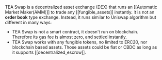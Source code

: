 TEA Swap is a decentralized asset exchange (DEX) that runs an [[Automatic Market Maker(AMM)]] to trade any [[fungible_assets]] instantly. It is not an **order book** type exchange. Instead, it runs similar to Uniswap algorithm but different in many ways:
- TEA Swap is not a smart contract, it doesn't run on blockchain. Therefore its gas fee is almost zero, and settled instantly.
- TEA Swap works with any fungible tokens, no limited to ERC20, nor blockchain based assets. Those assets could be fiat or CBDC as long as it supports [[decentralized_escrow]].

